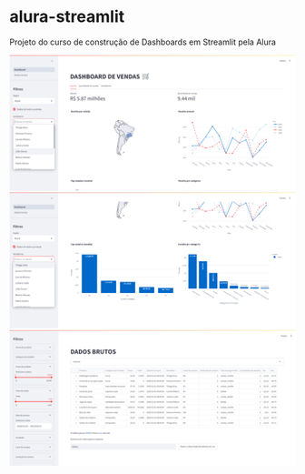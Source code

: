 # alura-streamlit
Projeto do curso de construção de Dashboards em Streamlit pela Alura

![](screenshots/tela1.png)
![](screenshots/tela2.png)
![](screenshots/tela3.png)
